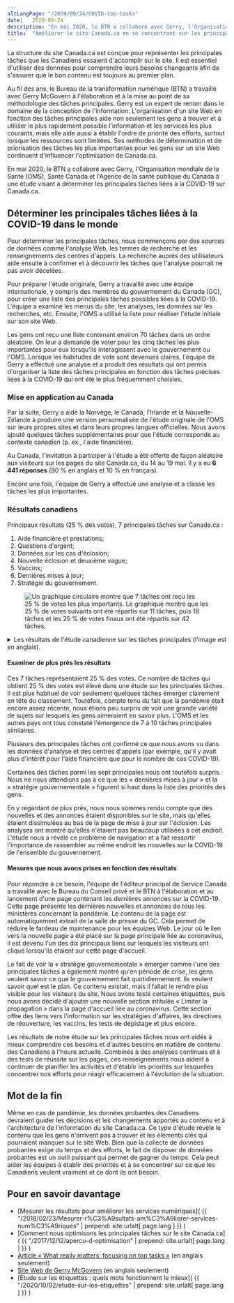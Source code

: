 ```yaml
---
altLangPage: "/2020/09/24/COVID-top-tasks"
date:   2020-09-24
description: "En mai 2020, le BTN a collaboré avec Gerry, l'Organisation mondiale de la Santé (OMS), Santé Canada et l'Agence de la santé publique du Canada à une étude visant à déterminer les principales tâches liées à la COVID-19 sur Canada.ca."
title:  "Améliorer le site Canada.ca en se concentrant sur les principales tâches liées à la COVID-19"
---
```


La structure du site Canada.ca est conçue pour représenter les principales tâches que les Canadiens essaient d'accomplir sur le site. Il est essentiel d'utiliser des données pour comprendre leurs besoins changeants afin de s'assurer que le bon contenu est toujours au premier plan.

Au fil des ans, le Bureau de la transformation numérique (BTN) a travaillé avec Gerry McGovern à l'élaboration et à la mise au point de sa méthodologie des tâches principales. Gerry est un expert de renom dans le domaine de la conception de l'information. L'organisation d'un site Web en fonction des tâches principales aide non seulement les gens à trouver et à utiliser le plus rapidement possible l'information et les services les plus courants, mais elle aide aussi à établir l'ordre de priorité des efforts, surtout lorsque les ressources sont limitées. Ses méthodes de détermination et de priorisation des tâches les plus importantes pour les gens sur un site Web continuent d'influencer l'optimisation de Canada.ca.

En mai 2020, le BTN a collaboré avec Gerry, l'Organisation mondiale de la Santé (OMS), Santé Canada et l'Agence de la santé publique du Canada à une étude visant à déterminer les principales tâches liées à la COVID-19 sur Canada.ca.

## Déterminer les principales tâches liées à la COVID-19 dans le monde

Pour déterminer les principales tâches, nous commençons par des sources de données comme l'analyse Web, les termes de recherche et les renseignements des centres d'appels. La recherche auprès des utilisateurs aide ensuite à confirmer et à découvrir les tâches que l'analyse pourrait ne pas avoir décelées.

Pour préparer l'étude originale, Gerry a travaillé avec une équipe internationale, y compris des membres du gouvernement du Canada (GC), pour créer une liste des principales tâches possibles liées à la COVID-19. L'équipe a examiné les menus du site, les analyses, les données sur les recherches, etc. Ensuite, l'OMS a utilisé la liste pour réaliser l'étude initiale sur son site Web.

Les gens ont reçu une liste contenant environ 70 tâches dans un ordre aléatoire. On leur a demandé de voter pour les cinq tâches les plus importantes pour eux lorsqu'ils interagissent avec le gouvernement ou l'OMS. Lorsque les habitudes de vote sont devenues claires, l'équipe de Gerry a effectué une analyse et a produit des résultats qui ont permis d'organiser la liste des tâches principales en fonction des tâches précises liées à la COVID-19 qui ont été le plus fréquemment choisies.

### Mise en application au Canada

Par la suite, Gerry a aidé la Norvège, le Canada, l'Irlande et la Nouvelle-Zélande à produire une version personnalisée de l'étude originale de l'OMS sur leurs propres sites et dans leurs propres langues officielles. Nous avons ajouté quelques tâches supplémentaires pour que l'étude corresponde au contexte canadien (p. ex., l'aide financière).

Au Canada, l'invitation à participer à l'étude a été offerte de façon aléatoire aux visiteurs sur les pages du site Canada.ca, du 14 au 19 mai. Il y a eu **6 441 réponses** (90&nbsp;% en anglais et 10&nbsp;% en français).

Encore une fois, l'équipe de Gerry a effectué une analyse et a classé les tâches les plus importantes.

### Résultats canadiens

Principaux résultats (25&nbsp;% des votes), 7 principales tâches sur Canada.ca&nbsp;:

1. Aide financière et prestations;
2. Questions d'argent;
3. Données sur les cas d'éclosion;
4. Nouvelle éclosion et deuxième vague;
5. Vaccins;
6. Dernières mises à jour;
7. Stratégie du gouvernement.

<figure>
  <img class="img-responsive border" alt="Un graphique circulaire montre que 7 tâches ont reçu les 25&nbsp;% de votes les plus importants. Le graphique montre que les 25&nbsp;% de votes suivants ont été répartis sur 11 tâches, puis 18 tâches et les 25&nbsp;% de votes finaux ont été répartis sur 42 tâches." src="/images/top-task.png">
</figure>
<details>
  <summary>Les résultats de l'étude canadienne sur les tâches principales (l'image est en anglais).</summary>
  <h3>Sélectionnez jusqu'à 5 tâches / ressources qui sont les PLUS IMPORTANTES pour vous lorsque vous interagissez avec le gouvernement du Canada.</h3>
  <ol>
    <li>Soutien financier, prestations pour les personnes et les familles (admissibilité, disponibilité, formation)</li>
    <li>Questions d'argent, finances personnelles, épargne, pensions</li>
    <li>Cas confirmés, décès, rétablissements (par jour, total)</li>
    <li>Nouvelle éclosion, deuxième vague (réaction, confinement)</li>
    <li>Vaccin (développement, disponibilité, sécurité)</li>
    <li>Dernières nouvelles, dernières recherches (alertes, directives, mises à jour)</li>
    <li>Stratégie du gouvernement (contrôle à long terme, sortie de confinement, transition, redémarrage de l'économie)</li>
  </ol>
</details>


#### Examiner de plus près les résultats

Ces 7 tâches représentaient 25&nbsp;% des votes. Ce nombre de tâches qui obtient 25&nbsp;% des votes est élevé dans une étude sur les principales tâches. Il est plus habituel de voir seulement quelques tâches émerger clairement en tête du classement. Toutefois, compte tenu du fait que la pandémie était encore assez récente, nous étions peu surpris de voir une grande variété de sujets sur lesquels les gens aimeraient en savoir plus. L'OMS et les autres pays ont tous constaté l'émergence de 7 à 10 tâches principales similaires.

Plusieurs des principales tâches ont confirmé ce que nous avons vu dans les données d'analyse et des centres d'appels (par exemple, qu'il y avait plus d'intérêt pour l'aide financière que pour le nombre de cas COVID-19).

Certaines des tâches parmi les sept principales nous ont toutefois surpris. Nous ne nous attendions pas à ce que les «&nbsp;dernières mises à jour&nbsp;» et la «&nbsp;stratégie gouvernementale&nbsp;» figurent si haut dans la liste des priorités des gens.

En y regardant de plus près, nous nous sommes rendu compte que des nouvelles et des annonces étaient disponibles sur le site, mais qu'elles étaient dissimulées au bas de la page de mise à jour sur l'éclosion. Les analyses ont montré qu'elles n'étaient pas beaucoup utilisées à cet endroit. L'étude nous a révélé ce problème de navigation et a fait ressortir l'importance de rassembler au même endroit les nouvelles sur la COVID-19 de l'ensemble du gouvernement.

#### Mesures que nous avons prises en fonction des résultats

Pour répondre à ce besoin, l'équipe de l'éditeur principal de Service Canada a travaillé avec le Bureau du Conseil privé et le BTN à l'élaboration et au lancement d'une page contenant les dernières annonces sur la COVID-19. Cette page présente les dernières nouvelles et annonces de tous les ministères concernant la pandémie. Le contenu de la page est automatiquement extrait de la salle de presse du GC. Cela permet de réduire le fardeau de maintenance pour les équipes Web. Le jour où le lien vers la nouvelle page a été placé sur la page principale liée au coronavirus, il est devenu l'un des dix principaux liens sur lesquels les visiteurs ont cliqué lorsqu'ils étaient sur cette page d'accueil.

Le fait de voir la «&nbsp;stratégie gouvernementale&nbsp;» émerger comme l'une des principales tâches a également montré qu'en période de crise, les gens veulent savoir ce que le gouvernement fait quotidiennement. Ils veulent savoir quel est le plan. Ce contenu existait, mais il fallait le rendre plus visible pour les visiteurs du site. Nous avons testé certaines étiquettes, puis nous avons décidé d'ajouter une nouvelle section intitulée «&nbsp;Limiter la propagation&nbsp;» dans la page d'accueil liée au coronavirus. Cette section offre des liens vers l'information sur les stratégies d'affaires, les directives de réouverture, les vaccins, les tests de dépistage et plus encore.

Les résultats de notre étude sur les principales tâches nous ont aidés à mieux comprendre ces besoins et d'autres besoins en matière de contenu des Canadiens à l'heure actuelle. Combinés à des analyses continues et à des tests de réussite sur les pages, ces renseignements nous aident à continuer de planifier les activités et d'établir les priorités sur lesquelles concentrer nos efforts pour réagir efficacement à l'évolution de la situation.

## Mot de la fin

Même en cas de pandémie, les données probantes des Canadiens devraient guider les décisions et les changements apportés au contenu et à l'architecture de l'information du site Canada.ca. Ce type d'étude révèle le contenu que les gens n'arrivent pas à trouver et les éléments clés qui pourraient manquer sur le site Web. Bien que la collecte de données probantes exige du temps et des efforts, le fait de disposer de données probantes est un outil puissant qui permet de gagner du temps. Cela peut aider les équipes à établir des priorités et à se concentrer sur ce que les Canadiens veulent vraiment et ce dont ils ont besoin.

## Pour en savoir davantage

* [Mesurer les résultats pour améliorer les services numériques]( {{ "/2018/02/23/Mesurer-r%C3%A9sultats-am%C3%A9liorer-services-num%C3%A9riques" | prepend: site.urlalt[ page.lang ] }} )
* [Comment nous optimisons les principales tâches sur le site Canada.ca]( {{ "/2017/12/12/apercu-d-optimisation" | prepend: site.urlalt[ page.lang ] }} )
* [Article «&nbsp;What really matters: focusing on top tasks&nbsp;»](https://alistapart.com/article/what-really-matters-focusing-on-top-tasks) (en anglais seulement)
* [Site Web de Gerry McGovern](http://www.gerrymcgovern.com/) (en anglais seulement)
* [Étude sur les étiquettes&nbsp;: quels mots fonctionnent le mieux]( {{ "/2020/10/02/etude-sur-les-etiquettes" | prepend: site.urlalt[ page.lang ] }} )


